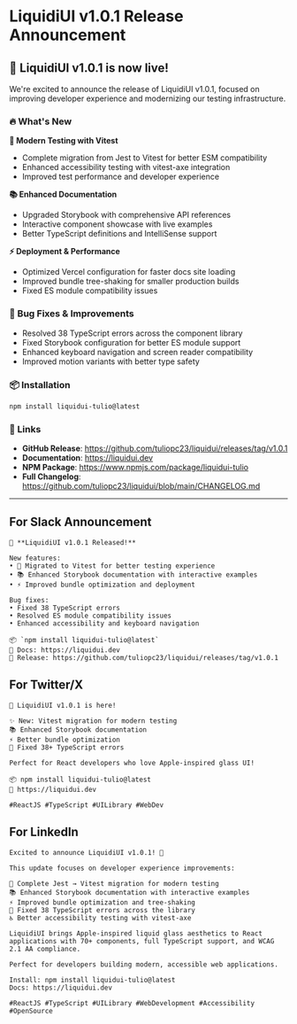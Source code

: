 # LiquidiUI v1.0.1 Release Announcement

## 🚀 LiquidiUI v1.0.1 is now live!

We're excited to announce the release of LiquidiUI v1.0.1, focused on improving developer experience and modernizing our testing infrastructure.

### 🔥 What's New

**🧪 Modern Testing with Vitest**
- Complete migration from Jest to Vitest for better ESM compatibility
- Enhanced accessibility testing with vitest-axe integration
- Improved test performance and developer experience

**📚 Enhanced Documentation**
- Upgraded Storybook with comprehensive API references
- Interactive component showcase with live examples
- Better TypeScript definitions and IntelliSense support

**⚡ Deployment & Performance**
- Optimized Vercel configuration for faster docs site loading
- Improved bundle tree-shaking for smaller production builds
- Fixed ES module compatibility issues

### 🐛 Bug Fixes & Improvements

- Resolved 38 TypeScript errors across the component library
- Fixed Storybook configuration for better ES module support
- Enhanced keyboard navigation and screen reader compatibility
- Improved motion variants with better type safety

### 📦 Installation

```bash
npm install liquidui-tulio@latest
```

### 🔗 Links

- **GitHub Release**: https://github.com/tuliopc23/liquidui/releases/tag/v1.0.1
- **Documentation**: https://liquidui.dev
- **NPM Package**: https://www.npmjs.com/package/liquidui-tulio
- **Full Changelog**: https://github.com/tuliopc23/liquidui/blob/main/CHANGELOG.md

---

## For Slack Announcement

```
🚀 **LiquidiUI v1.0.1 Released!**

New features:
• 🧪 Migrated to Vitest for better testing experience
• 📚 Enhanced Storybook documentation with interactive examples  
• ⚡ Improved bundle optimization and deployment

Bug fixes:
• Fixed 38 TypeScript errors
• Resolved ES module compatibility issues
• Enhanced accessibility and keyboard navigation

📦 `npm install liquidui-tulio@latest`
📖 Docs: https://liquidui.dev
🔗 Release: https://github.com/tuliopc23/liquidui/releases/tag/v1.0.1
```

## For Twitter/X

```
🚀 LiquidiUI v1.0.1 is here!

✨ New: Vitest migration for modern testing
📚 Enhanced Storybook documentation  
⚡ Better bundle optimization
🐛 Fixed 38+ TypeScript errors

Perfect for React developers who love Apple-inspired glass UI! 

📦 npm install liquidui-tulio@latest
📖 https://liquidui.dev

#ReactJS #TypeScript #UILibrary #WebDev
```

## For LinkedIn

```
Excited to announce LiquidiUI v1.0.1! 🚀

This update focuses on developer experience improvements:

🧪 Complete Jest → Vitest migration for modern testing
📚 Enhanced Storybook documentation with interactive examples
⚡ Improved bundle optimization and tree-shaking
🔧 Fixed 38 TypeScript errors across the library
♿ Better accessibility testing with vitest-axe

LiquidiUI brings Apple-inspired liquid glass aesthetics to React applications with 70+ components, full TypeScript support, and WCAG 2.1 AA compliance.

Perfect for developers building modern, accessible web applications.

Install: npm install liquidui-tulio@latest
Docs: https://liquidui.dev

#ReactJS #TypeScript #UILibrary #WebDevelopment #Accessibility #OpenSource
```
